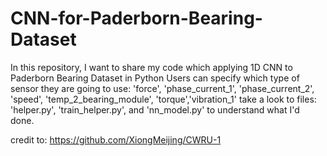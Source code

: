 # CNN-for-Paderborn-Bearing-Dataset

In this repository, I want to share my code which applying 1D CNN to Paderborn Bearing Dataset in Python
Users can specify which type of sensor they are going to use: 'force', 'phase_current_1', 'phase_current_2', 'speed', 'temp_2_bearing_module', 'torque','vibration_1'
take a look to files: 'helper.py', 'train_helper.py', and 'nn_model.py' to understand what I'd done.

credit to:
https://github.com/XiongMeijing/CWRU-1
